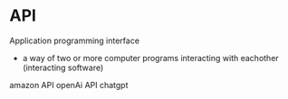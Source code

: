 # API

Application programming interface
- a way of two or more computer programs interacting with eachother (interacting software)

  
amazon API
openAi API chatgpt
